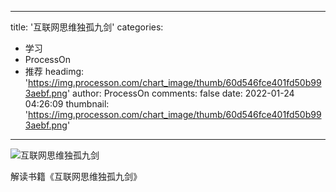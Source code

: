
---
title: '互联网思维独孤九剑'
categories: 
 - 学习
 - ProcessOn
 - 推荐
headimg: 'https://img.processon.com/chart_image/thumb/60d546fce401fd50b993aebf.png'
author: ProcessOn
comments: false
date: 2022-01-24 04:26:09
thumbnail: 'https://img.processon.com/chart_image/thumb/60d546fce401fd50b993aebf.png'
---

<div>   
<img class="thumb" alt="互联网思维独孤九剑" src="https://img.processon.com/chart_image/thumb/60d546fce401fd50b993aebf.png" referrerpolicy="no-referrer">
<p>解读书籍《互联网思维独孤九剑》</p>  
</div>
            